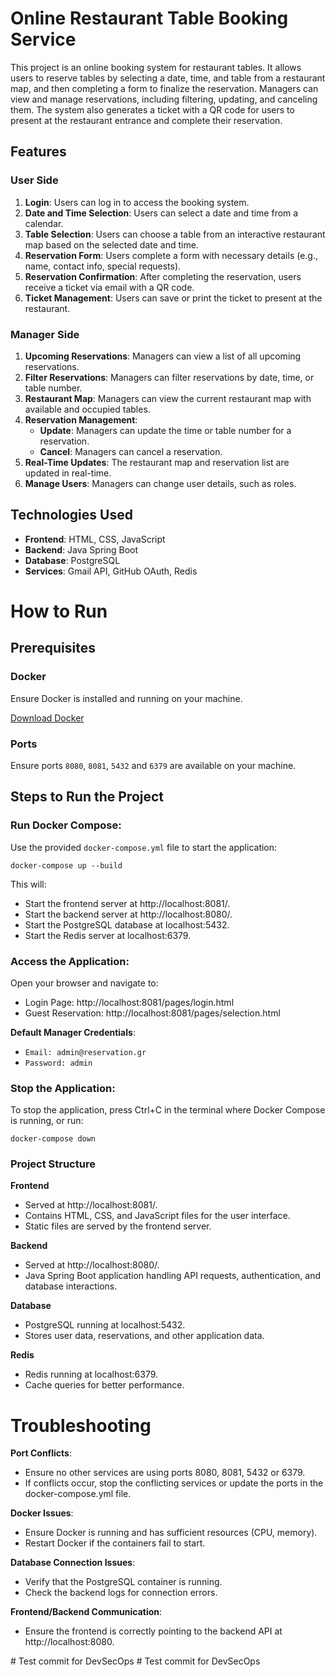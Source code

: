 # Online Restaurant Table Booking Service

This project is an online booking system for restaurant tables. It allows users to reserve tables by selecting a date, time, and table from a restaurant map, and then completing a form to finalize the reservation. Managers can view and manage reservations, including filtering, updating, and canceling them. The system also generates a ticket with a QR code for users to present at the restaurant entrance and complete their reservation.

## Features

### **User Side**

1. **Login**: Users can log in to access the booking system.
2. **Date and Time Selection**: Users can select a date and time from a calendar.
3. **Table Selection**: Users can choose a table from an interactive restaurant map based on the selected date and time.
4. **Reservation Form**: Users complete a form with necessary details (e.g., name, contact info, special requests).
5. **Reservation Confirmation**: After completing the reservation, users receive a ticket via email with a QR code.
6. **Ticket Management**: Users can save or print the ticket to present at the restaurant.

### **Manager Side**

1. **Upcoming Reservations**: Managers can view a list of all upcoming reservations.
2. **Filter Reservations**: Managers can filter reservations by date, time, or table number.
3. **Restaurant Map**: Managers can view the current restaurant map with available and occupied tables.
4. **Reservation Management**:
   - **Update**: Managers can update the time or table number for a reservation.
   - **Cancel**: Managers can cancel a reservation.
5. **Real-Time Updates**: The restaurant map and reservation list are updated in real-time.
6. **Manage Users**: Managers can change user details, such as roles.


## Technologies Used

- **Frontend**: HTML, CSS, JavaScript
- **Backend**: Java Spring Boot
- **Database**: PostgreSQL
- **Services**: Gmail API, GitHub OAuth, Redis

# How to Run

## Prerequisites

### Docker
Ensure Docker is installed and running on your machine.

[Download Docker](https://www.docker.com/get-started)

### Ports
Ensure ports `8080`, `8081`, `5432` and `6379` are available on your machine.

## Steps to Run the Project

### Run Docker Compose:

Use the provided `docker-compose.yml` file to start the application:

```
docker-compose up --build
```

This will:

- Start the frontend server at http://localhost:8081/.
- Start the backend server at http://localhost:8080/.
- Start the PostgreSQL database at localhost:5432.
- Start the Redis server at localhost:6379.

### Access the Application:

Open your browser and navigate to:

- Login Page: http://localhost:8081/pages/login.html
- Guest Reservation: http://localhost:8081/pages/selection.html

**Default Manager Credentials**:

- `Email: admin@reservation.gr`
- `Password: admin`

### Stop the Application:

To stop the application, press Ctrl+C in the terminal where Docker Compose is running, or run:
```
docker-compose down
```

### Project Structure

**Frontend**
- Served at http://localhost:8081/.
- Contains HTML, CSS, and JavaScript files for the user interface.
- Static files are served by the frontend server.

**Backend**
- Served at http://localhost:8080/.
- Java Spring Boot application handling API requests, authentication, and database interactions.

**Database**
- PostgreSQL running at localhost:5432.
- Stores user data, reservations, and other application data.

**Redis**
- Redis running at localhost:6379.
- Cache queries for better performance.

# Troubleshooting

**Port Conflicts**:
- Ensure no other services are using ports 8080, 8081, 5432 or 6379.
- If conflicts occur, stop the conflicting services or update the ports in the docker-compose.yml file.

**Docker Issues**:
- Ensure Docker is running and has sufficient resources (CPU, memory).
- Restart Docker if the containers fail to start.

**Database Connection Issues**:
- Verify that the PostgreSQL container is running.
- Check the backend logs for connection errors.

**Frontend/Backend Communication**:
- Ensure the frontend is correctly pointing to the backend API at http://localhost:8080.

#   T e s t   c o m m i t   f o r   D e v S e c O p s 
 
 #   T e s t   c o m m i t   f o r   D e v S e c O p s 
 
 
